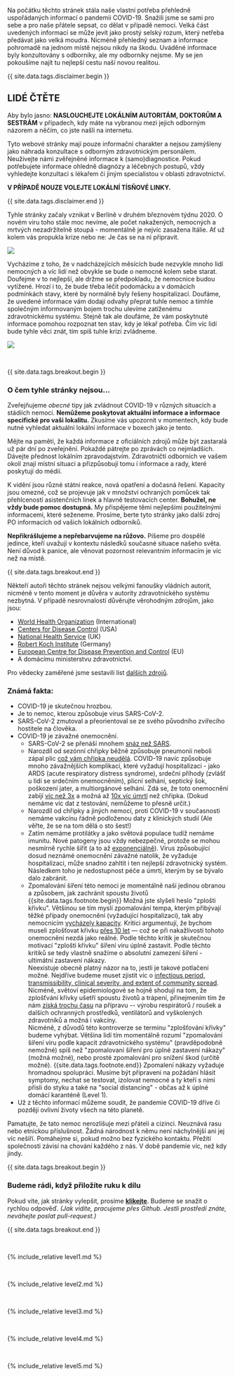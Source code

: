 Na počátku těchto stránek stála naše vlastní potřeba přehledně uspořádaných informací o pandemii COVID-19. Snažili jsme se sami pro sebe a pro naše přátele sepsat, co dělat v případě nemoci. Velká část uvedených informací se může jevit jako prostý selský rozum, který netřeba předávat jako velká moudra. Nicméně přehledný seznam a informace pohromadě na jednom místě nejsou nikdy na škodu. Uváděné informace byly konzultovány s odborníky, ale my odborníky nejsme. My se jen pokoušíme najít tu nejlepší cestu naší novou realitou. 

{{ site.data.tags.disclaimer.begin }}

## LIDÉ ČTĚTE

Aby bylo jasno: **NASLOUCHEJTE LOKÁLNÍM AUTORITÁM, DOKTORŮM A SESTRÁM** v případech, kdy máte na vybranou mezi jejich odborným názorem a něčím, co jste našli na internetu.

Tyto webové stránky mají pouze informační charakter a nejsou zamýšleny jako náhrada konzultace s odborným zdravotnickým personálem. 
Neužívejte námi zvěřejněné informace k (samo)diagnostice. Pokud potřebujete informace ohledně diagnózy a léčebných postupů, vždy vyhledejte konzultaci s lékařem či jiným specialistou v oblasti zdravotnictví. 


**V PŘÍPADĚ NOUZE VOLEJTE LOKÁLNÍ TÍSŇOVÉ LINKY.**

{{ site.data.tags.disclaimer.end }}

Tyhle stránky začaly vznikat v Berlíně v druhém březnovém týdnu 2020. O novém viru toho stále moc nevíme, ale počet nakažených, nemocných a mrtvých nezadržitelně stoupá - momentálně je nejvíc zasažena Itálie. Ať už kolem vás propukla krize nebo ne: Je čas se na ni připravit. 

![](/images/virus.png)

Vycházíme z toho, že v nadcházejících měsících bude nezvykle mnoho lidí nemocných a víc lidí než obvykle se bude o nemocné kolem sebe starat. Doufejme v to nejlepší, ale držme se předpokladu, že nemocnice budou vytížené. Hrozí i to, že bude třeba léčit podomácku a v domácích podmínkách stavy, které by normálně byly řešeny hospitalizací. Doufáme, že uvedené informace vám dodají odvahy přeprat tuhle nemoc a tímhle společným informovaným bojem trochu ulevíme zatíženému zdravotnickému systému. Stejně tak ale doufáme, že vám poskytnuté informace pomohou rozpoznat ten stav, kdy je lékař potřeba. Čím víc lidí bude tyhle věci znát, tím spíš tuhle krizi zvládneme. 


[![](/images/treat-at-home.png)](https://www.statnews.com/2020/03/21/coronavirus-plea-from-italy-treat-patients-at-home/)

&nbsp;

{{ site.data.tags.breakout.begin }}

### O čem tyhle stránky nejsou...

Zveřejňujeme *obecné* tipy jak zvládnout COVID-19 v různých situacích a stádiích nemoci. **Nemůžeme poskytovat aktuální informace a informace specifické pro vaši lokalitu.**
Zkusíme vás upozornit v momentech, kdy bude nutné vyhledat aktuální lokální informace v boxech jako je tento. 

Mějte na paměti, že každá informace z oficiálních zdrojů může být zastaralá už pár dní po zveřejnění. Pokaždé pátrejte po zprávách co nejmladších. Dávejte přednost lokálním zpravodajstvím. Zdravotničtí odborních ve vašem okolí znají místní situaci a přizpůsobují tomu i informace a rady, které poskytují do médií. 

K vidění jsou různé státní reakce, nová opatření a dočasná řešení. Kapacity jsou omezné, což se projevuje jak v množství ochraných pomůcek tak přehlceností asistenčních linek a hlavně testovacích center. **Bohužel, ne vždy bude pomoc dostupná.** My přispějeme těmi nejlepšími použitelnými informacemi, které seženeme. Prosíme, berte tyto stránky jako další zdroj PO informacích od vašich lokálních odborníků. 

**Nepřikrášlujeme a nepřebarvujeme na růžovo.** Píšeme pro dospělé jedince, kteří uvažují v kontextu následků současné situace našeho světa. Není důvod k panice, ale věnovat pozornost relevantním informacím je víc než na místě. 

{{ site.data.tags.breakout.end }}

Někteří autoři těchto stránek nejsou velkými fanoušky vládních autorit, nicméně v tento moment je důvěra v autority zdravotnického systému nezbytná. V případě nesrovnalostí důvěrujte věrohodným zdrojům, jako jsou: 
* [World Health Organization](https://www.who.int/emergencies/diseases/novel-coronavirus-2019) (International)
* [Centers for Disease Control](https://www.cdc.gov/coronavirus/2019-ncov/index.html) (USA)
* [National Health Service](https://www.nhs.uk/conditions/coronavirus-covid-19/) (UK) 
* [Robert Koch Institute](https://www.rki.de/DE/Content/InfAZ/N/Neuartiges_Coronavirus/nCoV.html) (Germany)
* [European Centre for Disease Prevention and Control](https://www.ecdc.europa.eu/en/novel-coronavirus-china) (EU) 
* A domácímu ministerstvu zdravotnictví.

Pro vědecky zaměřené jsme sestavili list [dalších zdrojů](https://covid-at-home.info/resources). 

### Známá fakta: 

* COVID-19 je skutečnou hrozbou. 
* Je to nemoc, kterou způsobuje virus SARS-CoV-2. 
* SARS-CoV-2 zmutoval a přeorientoval se ze svého původního zvířecího hostitele na člověka. 
* COVID-19 je závažné onemocnění. 
  * SARS-CoV-2 se přenáší mnohem [snáz než SARS](https://www.nature.com/articles/d41586-020-00660-x). 
  * Narozdíl od sezónní chřipky běžně způsobuje pneumonii neboli zápal plic [což vám chřipka neudělá](https://www.lung.org/lung-health-diseases/lung-disease-lookup/pneumonia/what-is-the-connection). COVID-19 navíc způsobuje mnoho závažnějších komplikací, které vyžadují hospitalizaci - jako ARDS (acute respiratory distress syndrome), srdeční příhody (zvlášť u lidí se srdečním onemocněním), plicní selhání, septický šok, poškození jater, a multiorgánové selhání. Zdá se, že toto onemocnění zabíjí [víc než 3x](https://www.who.int/dg/speeches/detail/who-director-general-s-opening-remarks-at-the-media-briefing-on-covid-19---3-march-2020) a možná až [10x víc úmrtí](https://www.reuters.com/video/watch/idOVC4M5QSF) než chřipka. (Dokud nemáme víc dat z testování, nemůžeme to přesně určit.)
  * Narozdíl od chřipky a jiných nemocí, proti COVID-19 v současnosti nemáme vakcínu řádně podloženou daty z klinických studií (Ale věřte, že se na tom dělá o sto šest!) 
  * Zatím nemáme protilátky a jako světová populace tudíž nemáme imunitu. Nové patogeny jsou vždy nebezpečné, protože se mohou nesmírně rychle šířit (a to až [exponenciálně](https://www.youtube.com/watch?v=O133ppiVnWY)). Virus způsobující dosud neznámé onemocnění závažné natolik, že vyžaduje hospitalizaci, může snadno zahltit i ten nejlepší zdravotnický systém. Následkem toho je nedostupnost péče a úmrtí, kterým by se bývalo dalo zabránit. 
  * Zpomalování šíření této nemoci je momentálně naší jedinou obranou a způsobem, jak zachránit spoustu životů {{site.data.tags.footnote.begin}} Možná jste slyšeli heslo "zplošti křivku". Většinou se tím myslí zpomalování tempa, kterým přibývají těžké případy onemocnění (vyžadující hospitalizaci), tak aby nemocnicím [vycházely kapacity](https://www.nytimes.com/article/flatten-curve-coronavirus.html). Kritici argumentují, že bychom museli zplošťovat křivku [přes 10 let](https://medium.com/@joschabach/flattening-the-curve-is-a-deadly-delusion-eea324fe9727) — což se při nakažlivosti tohoto onemocnění nezdá jako reálné. Podle těchto kritik je skutečnou motivací "zplošti křivku" šíření viru úplně zastavit. 
  Podle těchto kritiků se tedy vlastně snažíme o absolutní zamezení šíření - ultimátní zastavení nákazy. <br> Neexistuje obecně platný názor na to, jestli je takové potlačení možné. Nejdříve budeme muset zjistit víc o [infectious period, transmissibility, clinical severity, and extent of community spread](https://www.ncbi.nlm.nih.gov/pubmed/32145768).
Nicméně, světoví epidemiologové se hojně shodují na tom, že zplošťvání křivky ušetří spoustu životů a trápení, přinejmením tím že nám 
 [získá trochu času](https://medium.com/@tomaspueyo/coronavirus-act-today-or-people-will-die-f4d3d9cd99ca) na přípravu 
  -- výrobu respirátorů / roušek a dalších ochranných prostředků, ventilátorů and vyškolených zdravotníků a možná i vakcíny. <br> 
Nicméně, z důvodů této kontroverze se termínu "zplošťování křivky" budeme vyhýbat. Většina lidí tím momentálně rozumí "zpomalování šíření viru podle kapacit zdravotnického systému" (pravděpodobně nemožné) spíš než "zpomalovaní šíření pro úplné zastavení nákazy" (možná možné), nebo prosté zpomalování pro snížení škod (určitě možné). {{site.data.tags.footnote.end}} 
Zpomalení nákazy vyžaduje hromadnou spolupráci. Musíme být připraveni na požádání hlásit symptomy, nechat se testovat, izolovat nemocné a ty kteří s nimi přisli do styku a také na "social distancing" - občas až k úplné domácí karanténě (Level 1).  
* Už z těchto informací můžeme soudit, že pandemie COVID-19 dříve či později ovlivní životy všech na této planetě. 

Pamatujte, že tato nemoc nerozlišuje mezi přáteli a cizinci. Neuznává rasu nebo etnickou příslušnost. Žádná národnost k němu není náchylnější ani jej víc nešíří. Pomáhejme si, pokud možno bez fyzického kontaktu. Přežití společnosti závisí na chování každého z nás. V době pandemie víc, než kdy jindy. 

{{ site.data.tags.breakout.begin }}

### Budeme rádi, když přiložíte ruku k dílu

Pokud víte, jak stránky vylepšit, prosíme [**klikejte**](https://github.com/covid-at-home/covid-at-home.github.io/issues/new). Budeme se snažit o rychlou odpověď. *(Jak vidíte, pracujeme přes Github. Jestli prostředí znáte, neváhejte poslat pull-request.)*


{{ site.data.tags.breakout.end }}

&nbsp; 

{% include_relative level1.md %}

&nbsp; 

{% include_relative level2.md %}

&nbsp; 
 
{% include_relative level3.md %}
            
&nbsp; 
 
{% include_relative level4.md %}
        
&nbsp; 
 
{% include_relative level5.md %}
